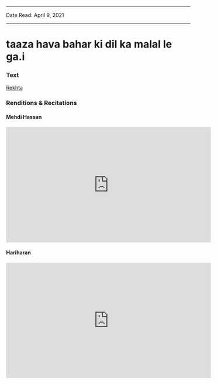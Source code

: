 
---

Date Read: April 9, 2021

---


# taaza hava bahar ki dil ka malal le ga.i


### Text

[Rekhta](https://rekhta.org/ghazals/taaza-havaa-bahaar-kii-dil-kaa-malaal-le-gaii-aziz-hamid-madni-ghazals?lang=ur)

### Renditions & Recitations

#### Mehdi Hassan

<iframe width="560" height="315" src="https://www.youtube.com/embed/glBMAZNT8Kk" title="YouTube video player" frameborder="0" allow="accelerometer; autoplay; clipboard-write; encrypted-media; gyroscope; picture-in-picture" allowfullscreen></iframe>

#### Hariharan

<iframe width="560" height="315" src="https://www.youtube.com/embed/yIuzrMhCpKQ" title="YouTube video player" frameborder="0" allow="accelerometer; autoplay; clipboard-write; encrypted-media; gyroscope; picture-in-picture" allowfullscreen></iframe>

